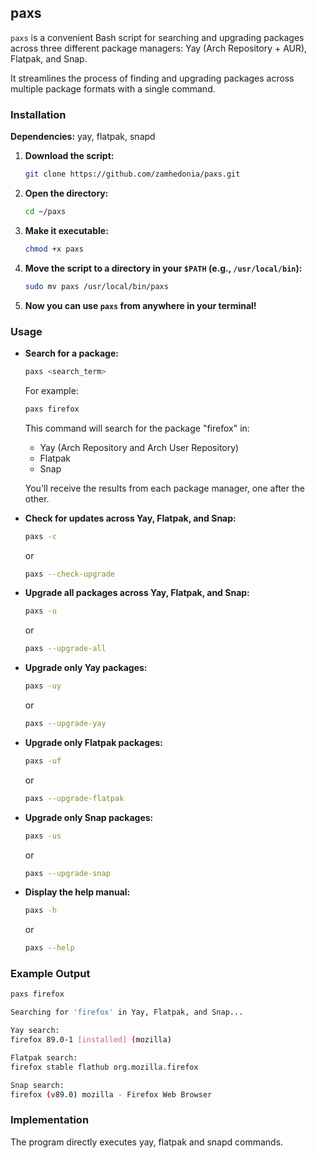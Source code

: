 ## paxs

`paxs` is a convenient Bash script for searching and upgrading packages across three different package managers: Yay (Arch Repository + AUR), Flatpak, and Snap.

It streamlines the process of finding and upgrading packages across multiple package formats with a single command.

### Installation
**Dependencies:** yay, flatpak, snapd

1. **Download the script:**
   ```bash
   git clone https://github.com/zamhedonia/paxs.git
   ```
   
2. **Open the directory:**
   ```bash
   cd ~/paxs
   ```
   
3. **Make it executable:**
   ```bash
   chmod +x paxs
   ```

4. **Move the script to a directory in your `$PATH` (e.g., `/usr/local/bin`):**
   ```bash
   sudo mv paxs /usr/local/bin/paxs
   ```

5. **Now you can use `paxs` from anywhere in your terminal!**

### Usage

- **Search for a package:**
  ```bash
  paxs <search_term>
  ```
  For example:
  ```bash
  paxs firefox
  ```
  This command will search for the package "firefox" in:
  - Yay (Arch Repository and Arch User Repository)
  - Flatpak
  - Snap

  You'll receive the results from each package manager, one after the other.

- **Check for updates across Yay, Flatpak, and Snap:**
  ```bash
  paxs -c
  ```
  or
  ```bash
  paxs --check-upgrade
  ```

- **Upgrade all packages across Yay, Flatpak, and Snap:**
  ```bash
  paxs -u
  ```
  or
  ```bash
  paxs --upgrade-all
  ```

- **Upgrade only Yay packages:**
  ```bash
  paxs -uy
  ```
  or
  ```bash
  paxs --upgrade-yay
  ```

- **Upgrade only Flatpak packages:**
  ```bash
  paxs -uf
  ```
  or
  ```bash
  paxs --upgrade-flatpak
  ```

- **Upgrade only Snap packages:**
  ```bash
  paxs -us
  ```
  or
  ```bash
  paxs --upgrade-snap
  ```

- **Display the help manual:**
  ```bash
  paxs -h
  ```
  or
  ```bash
  paxs --help
  ```

### Example Output

```bash
paxs firefox
```
```bash
Searching for 'firefox' in Yay, Flatpak, and Snap...

Yay search:
firefox 89.0-1 [installed] (mozilla)

Flatpak search:
firefox stable flathub org.mozilla.firefox

Snap search:
firefox (v89.0) mozilla - Firefox Web Browser
```

### Implementation

The program directly executes yay, flatpak and snapd commands.
